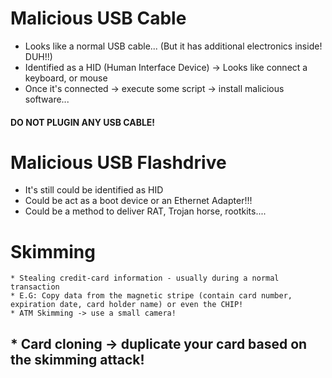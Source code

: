 # Malicious USB Cable
* Looks like a normal USB cable... (But it has additional electronics inside! DUH!!)
* Identified as a HID (Human Interface Device) -> Looks like connect a keyboard, or mouse
* Once it's connected -> execute some script -> install malicious software...
#### DO NOT PLUGIN ANY USB CABLE!

# Malicious USB Flashdrive
* It's still could be identified as HID
* Could be act as a boot device or an Ethernet Adapter!!!
* Could be a method to deliver RAT, Trojan horse, rootkits....


# Skimming
	* Stealing credit-card information - usually during a normal transaction
	* E.G: Copy data from the magnetic stripe (contain card number, expiration date, card holder name) or even the CHIP!
	* ATM Skimming -> use a small camera!
## * Card cloning -> duplicate your card based on the skimming attack!

